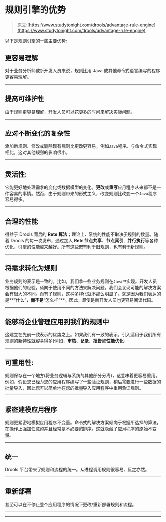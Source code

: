 # 规则引擎的优势

> 原文:[https://www.studytonight.com/drools/advantage-rule-engine](https://www.studytonight.com/drools/advantage-rule-engine)

以下是规则引擎的一些主要优势:

## 更容易理解

对于业务分析师或新开发人员来说，规则比用 Java 或其他命令式语言编写的程序更容易理解。

* * *

## 提高可维护性

由于规则更容易理解，开发人员可以花更多的时间来解决实际问题。

* * *

## 应对不断变化的复杂性

添加新规则、修改或删除现有规则比更改更容易，例如`Java`程序。与命令式实现相比，这对其他规则的影响很小。

* * *

## 灵活性:

它能更好地处理需求的变化或数据模型的变化。**更改**或**重写**应用程序从来都不是一件容易的事情。然而，由于规则带来的形式主义，改变规则比改变一个`Java`程序容易得多。

* * *

## 合理的性能

得益于 Drools 背后的 **Rete 算法**；理论上，系统的性能不取决于规则的数量。随着 Drools 的每一次发布，通过加入 **Rete 节点共享**、**节点索引**、**并行执行**等各种优化，引擎的性能越来越好。所有这些既有利于旧规则，也有利于新规则。

* * *

## 将需求转化为规则

业务规则的表示是一致的。比如，我们拿一些业务规则在`Java`中实现。开发人员根据他们的经验，倾向于使用不同的方法来解决问题。我们会发现可能的解决方案会有很大的不同。而有了规则，这种多样化就不那么明显了。就是因为我们表达的是**“什么”**，而不是**“怎么样”**。因此，即使是新开发人员也更容易阅读代码。

* * *

## 能够将企业管理应用到我们的规则中

这建立在先前一致表示的优势之上。如果我们有一致的表示，引入适用于我们所有规则的新特性就容易得多(例如，**审核**、**记录**、**报告**或**性能优化**)

* * *

## 可重用性:

规则保存在一个地方(将业务逻辑与系统的其他部分分离)，这意味着更容易重用。例如，假设您已经为您的应用程序编写了一些验证规则，稍后需要进行一些数据的批量导入，因此您可以简单地在您的批量导入应用程序中重用验证规则。

* * *

## 紧密建模应用程序

规则更紧密地模拟应用程序不变量。命令式的解决方案倾向于根据所选择的算法，在操作上强加任意的并且经常是不必要的排序。这就隐藏了应用程序的原始不变量。

* * *

## 统一

Drools 平台带来了规则和流程的统一。从进程调用规则很容易，反之亦然。

* * *

## 重新部署

甚至可以在不停止整个应用程序的情况下更改/重新部署规则和流程。

* * *

* * *